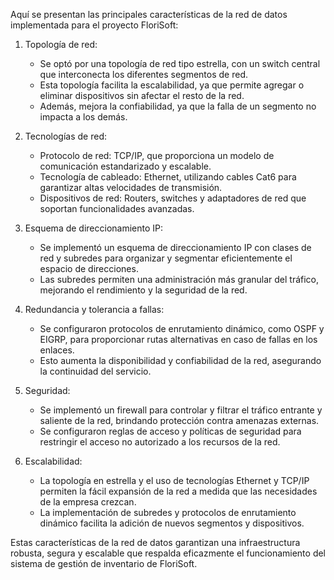 Aquí se presentan las principales características de la red de datos implementada para el proyecto FloriSoft:

1. Topología de red:
   - Se optó por una topología de red tipo estrella, con un switch central que interconecta los diferentes segmentos de red.
   - Esta topología facilita la escalabilidad, ya que permite agregar o eliminar dispositivos sin afectar el resto de la red.
   - Además, mejora la confiabilidad, ya que la falla de un segmento no impacta a los demás.

2. Tecnologías de red:
   - Protocolo de red: TCP/IP, que proporciona un modelo de comunicación estandarizado y escalable.
   - Tecnología de cableado: Ethernet, utilizando cables Cat6 para garantizar altas velocidades de transmisión.
   - Dispositivos de red: Routers, switches y adaptadores de red que soportan funcionalidades avanzadas.

3. Esquema de direccionamiento IP:
   - Se implementó un esquema de direccionamiento IP con clases de red y subredes para organizar y segmentar eficientemente el espacio de direcciones.
   - Las subredes permiten una administración más granular del tráfico, mejorando el rendimiento y la seguridad de la red.

4. Redundancia y tolerancia a fallas:
   - Se configuraron protocolos de enrutamiento dinámico, como OSPF y EIGRP, para proporcionar rutas alternativas en caso de fallas en los enlaces.
   - Esto aumenta la disponibilidad y confiabilidad de la red, asegurando la continuidad del servicio.

5. Seguridad:
   - Se implementó un firewall para controlar y filtrar el tráfico entrante y saliente de la red, brindando protección contra amenazas externas.
   - Se configuraron reglas de acceso y políticas de seguridad para restringir el acceso no autorizado a los recursos de la red.

6. Escalabilidad:
   - La topología en estrella y el uso de tecnologías Ethernet y TCP/IP permiten la fácil expansión de la red a medida que las necesidades de la empresa crezcan.
   - La implementación de subredes y protocolos de enrutamiento dinámico facilita la adición de nuevos segmentos y dispositivos.

Estas características de la red de datos garantizan una infraestructura robusta, segura y escalable que respalda eficazmente el funcionamiento del sistema de gestión de inventario de FloriSoft.
